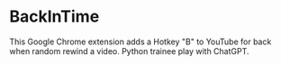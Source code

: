 # BackInTime
This Google Chrome extension adds a Hotkey "B" to YouTube for back when random rewind a video.
Python trainee play with ChatGPT.
